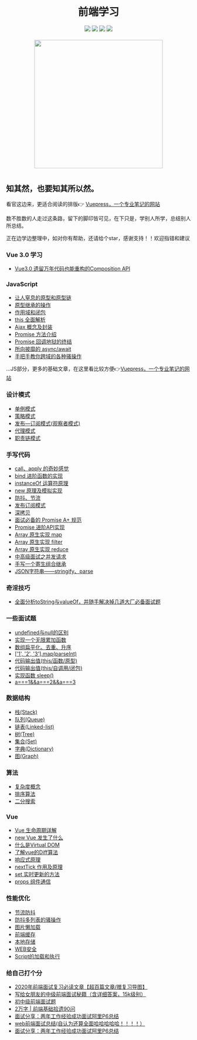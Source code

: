 # <div align="center">前端学习</div>


<div align="center">
    <img src="https://image.raindays.cn/image/github/nuxt.png">
    <img src="https://image.raindays.cn/image/github/vuecli.png">
    <img src="https://image.raindays.cn/image/github/node.png">
    <img src="https://image.raindays.cn/image/github/mongodb.png">
</div>

<div align="center">
    <img src="https://image.raindays.cn/image/github/mood.png" width="350px" style="margin:20px 0 10px">
</div>

## 知其然，也要知其所以然。

看官这边来，更适合阅读的排版👉 [Vuepress，一个专业笔记的网站](https://wsydxiangwang.github.io) 

数不胜数的人走过这条路，留下的脚印皆可见，在下只是，学别人所学，总结别人所总结。

正在边学边整理中，如对你有帮助，还请给个star，感谢支持！！欢迎指错和建议

### Vue 3.0 学习

- [Vue3.0 遗留万年代码也能重构的Composition API](https://github.com/wsydxiangwang/Note/blob/master/docs/web/vue2/20.md)

### JavaScript

- [让人窒息的原型和原型链](https://github.com/wsydxiangwang/Note/blob/master/docs/web/this/4.md)
- [原型继承的操作](https://github.com/wsydxiangwang/Note/blob/master/docs/web/this/5.md)
- [作用域和闭包](https://github.com/wsydxiangwang/Note/blob/master/docs/web/this/3.md)
- [this 全面解析](https://github.com/wsydxiangwang/Note/blob/master/docs/web/this/1.md)
- [Ajax 概念及封装](https://github.com/wsydxiangwang/Note/blob/master/docs/web/Async/1.md)
- [Promise 方法介绍](https://github.com/wsydxiangwang/Note/blob/master/docs/web/Async/2.md)
- [Promise 回调地狱的终结](https://github.com/wsydxiangwang/Note/blob/master/docs/web/Async/3.md)
- [所向披靡的 async/await](https://github.com/wsydxiangwang/Note/blob/master/docs/web/Async/4.md)
- [手把手教你跨域的各种骚操作](https://github.com/wsydxiangwang/Note/blob/master/docs/web/Async/5.md)

...JS部分，更多的基础文章，在这里看比较方便👉[Vuepress，一个专业笔记的网站](https://wsydxiangwang.github.io) 

### 设计模式

- [单例模式](https://github.com/wsydxiangwang/Note/blob/master/docs/other/%E8%AE%BE%E8%AE%A1%E6%A8%A1%E5%BC%8F/1.md)
- [策略模式](https://github.com/wsydxiangwang/Note/blob/master/docs/other/%E8%AE%BE%E8%AE%A1%E6%A8%A1%E5%BC%8F/2.md)
- [发布—订阅模式(观察者模式)](https://github.com/wsydxiangwang/Note/blob/master/docs/other/%E8%AE%BE%E8%AE%A1%E6%A8%A1%E5%BC%8F/3.md)
- [代理模式](https://github.com/wsydxiangwang/Note/blob/master/docs/other/%E8%AE%BE%E8%AE%A1%E6%A8%A1%E5%BC%8F/4.md)
- [职责链模式](https://github.com/wsydxiangwang/Note/blob/master/docs/other/%E8%AE%BE%E8%AE%A1%E6%A8%A1%E5%BC%8F/5.md)

### 手写代码

- [call、apply 的奇妙感觉](https://github.com/wsydxiangwang/Note/blob/master/docs/other/%E6%89%8B%E5%86%99/1.md)
- [bind 进阶函数的实现](https://github.com/wsydxiangwang/Note/blob/master/docs/other/%E6%89%8B%E5%86%99/2.md)
- [instanceOf 运算符原理](https://github.com/wsydxiangwang/Note/blob/master/docs/other/%E6%89%8B%E5%86%99/3.md)
- [new 原理及模拟实现](https://github.com/wsydxiangwang/Note/blob/master/docs/other/%E6%89%8B%E5%86%99/4.md)
- [防抖、节流](https://github.com/wsydxiangwang/Note/blob/master/docs/other/%E6%89%8B%E5%86%99/5.md)
- [发布订阅模式](https://github.com/wsydxiangwang/Note/blob/master/docs/other/%E6%89%8B%E5%86%99/6.md)
- [深拷贝](https://github.com/wsydxiangwang/Note/blob/master/docs/other/%E6%89%8B%E5%86%99/7.md)
- [面试必备的 Promise A+ 规范](https://github.com/wsydxiangwang/Note/blob/master/docs/other/%E6%89%8B%E5%86%99/8.md)
- [Promise 进阶API实现](https://github.com/wsydxiangwang/Note/blob/master/docs/other/%E6%89%8B%E5%86%99/9.md)
- [Array 原生实现 map](https://github.com/wsydxiangwang/Note/blob/master/docs/other/%E6%89%8B%E5%86%99/10.md)
- [Array 原生实现 filter](https://github.com/wsydxiangwang/Note/blob/master/docs/other/%E6%89%8B%E5%86%99/11.md)
- [Array 原生实现 reduce](https://github.com/wsydxiangwang/Note/blob/master/docs/other/%E6%89%8B%E5%86%99/12.md)
- [中高级面试之并发请求](https://github.com/wsydxiangwang/Note/blob/master/docs/other/%E6%89%8B%E5%86%99/13.md)
- [手写一个寄生组合继承](https://github.com/wsydxiangwang/Note/blob/master/docs/other/%E6%89%8B%E5%86%99/14.md)
- [JSON字符串——stringify、parse](https://github.com/wsydxiangwang/Note/blob/master/docs/other/%E6%89%8B%E5%86%99/15.md)


### 奇淫技巧

- [全面分析toString与valueOf，并随手解决掉几道大厂必备面试题](https://github.com/wsydxiangwang/Note/blob/master/docs/web/Other/1.md)

### 一些面试题

- [undefined与null的区别](https://github.com/wsydxiangwang/Note/blob/master/docs/other/Other/1.md)
- [实现一个无限累加函数](https://github.com/wsydxiangwang/Note/blob/master/docs/other/Other/2.md)
- [数组扁平化、去重、升序](https://github.com/wsydxiangwang/Note/blob/master/docs/other/Other/3.md)
- [['1', '2', '3'].map(parseInt)](https://github.com/wsydxiangwang/Note/blob/master/docs/other/Other/4.md)
- [代码输出值(this/函数/原型)](https://github.com/wsydxiangwang/Note/blob/master/docs/other/Other/5.md)
- [代码输出值(this/自调用/闭包)](https://github.com/wsydxiangwang/Note/blob/master/docs/other/Other/6.md)
- [实现函数 sleep()](https://github.com/wsydxiangwang/Note/blob/master/docs/other/Other/7.md)
- [a===1&&a===2&&a===3](https://github.com/wsydxiangwang/Note/blob/master/docs/other/Other/8.md)



### 数据结构

- [栈(Stack)](https://github.com/wsydxiangwang/Note/blob/master/docs/other/%E6%95%B0%E6%8D%AE%E7%BB%93%E6%9E%84/1.md)
- [队列(Queue)](https://github.com/wsydxiangwang/Note/blob/master/docs/other/%E6%95%B0%E6%8D%AE%E7%BB%93%E6%9E%84/2.md)
- [链表(Linked-list)](https://github.com/wsydxiangwang/Note/blob/master/docs/other/%E6%95%B0%E6%8D%AE%E7%BB%93%E6%9E%84/3.md)
- [树(Tree)](https://github.com/wsydxiangwang/Note/blob/master/docs/other/%E6%95%B0%E6%8D%AE%E7%BB%93%E6%9E%84/4.md)
- [集合(Set)](https://github.com/wsydxiangwang/Note/blob/master/docs/other/%E6%95%B0%E6%8D%AE%E7%BB%93%E6%9E%84/5.md)
- [字典(Dictionary)](https://github.com/wsydxiangwang/Note/blob/master/docs/other/%E6%95%B0%E6%8D%AE%E7%BB%93%E6%9E%84/6.md)
- [图(Graph)](https://github.com/wsydxiangwang/Note/blob/master/docs/other/%E6%95%B0%E6%8D%AE%E7%BB%93%E6%9E%84/7.md)

### 算法

- [复杂度概念](https://github.com/wsydxiangwang/Note/blob/master/docs/other/%E7%AE%97%E6%B3%95/1.md)
- [排序算法](https://github.com/wsydxiangwang/Note/blob/master/docs/other/%E7%AE%97%E6%B3%95/2.md)
- [二分搜索](https://github.com/wsydxiangwang/Note/blob/master/docs/other/%E7%AE%97%E6%B3%95/3.md)

### Vue

- [Vue 生命周期详解](https://github.com/wsydxiangwang/Note/blob/master/docs/web/vue/9.md)
- [new Vue 发生了什么](https://github.com/wsydxiangwang/Note/blob/master/docs/web/vue/1.md)
- [什么是Virtual DOM](https://github.com/wsydxiangwang/Note/blob/master/docs/web/vue/2.md)
- [了解vue的Diff算法](https://github.com/wsydxiangwang/Note/blob/master/docs/web/vue/3.md)
- [响应式原理](https://github.com/wsydxiangwang/Note/blob/master/docs/web/vue/4.md)
- [nextTick 作用及原理](https://github.com/wsydxiangwang/Note/blob/master/docs/web/vue/5.md)
- [set 实时更新的方法](https://github.com/wsydxiangwang/Note/blob/master/docs/web/vue/7.md)
- [props 组件通信](https://github.com/wsydxiangwang/Note/blob/master/docs/web/vue/10.md)

### 性能优化

- [节流防抖](https://github.com/wsydxiangwang/Note/tree/master/docs/web/%E6%80%A7%E8%83%BD%E4%BC%98%E5%8C%96/1.md)
- [防抖多列表的骚操作](https://github.com/wsydxiangwang/Note/tree/master/docs/web/%E6%80%A7%E8%83%BD%E4%BC%98%E5%8C%96/7.md)
- [图片懒加载](https://github.com/wsydxiangwang/Note/tree/master/docs/web/%E6%80%A7%E8%83%BD%E4%BC%98%E5%8C%96/2.md)
- [前端缓存](https://github.com/wsydxiangwang/Note/tree/master/docs/web/%E6%80%A7%E8%83%BD%E4%BC%98%E5%8C%96/3.md)
- [本地存储](https://github.com/wsydxiangwang/Note/tree/master/docs/web/%E6%80%A7%E8%83%BD%E4%BC%98%E5%8C%96/4.md)
- [WEB安全](https://github.com/wsydxiangwang/Note/tree/master/docs/web/%E6%80%A7%E8%83%BD%E4%BC%98%E5%8C%96/5.md)
- [Script的加载和执行](https://github.com/wsydxiangwang/Note/tree/master/docs/web/%E6%80%A7%E8%83%BD%E4%BC%98%E5%8C%96/6.md)

### 给自己打个分

- [2020年前端面试复习必读文章【超百篇文章/赠复习导图】](https://juejin.im/post/5e8b163ff265da47ee3f54a6)
- [写给女朋友的中级前端面试秘籍（含详细答案，15k级别）](https://juejin.im/post/5e7af0685188255dcf4a497e)
- [初中级前端面试题](https://juejin.im/post/5d87985d6fb9a06add4e6ac3)
- [2万字 | 前端基础拾遗90问](https://juejin.im/post/5e8b261ae51d4546c0382ab4)
- [面试分享：两年工作经验成功面试阿里P6总结](https://juejin.im/post/5d690c726fb9a06b155dd40d)
- [web前端面试总结(自认为还算全面哈哈哈哈哈！！！！）](https://juejin.im/post/5dafb263f265da5b9b80244d)
- [面试分享：两年工作经验成功面试阿里P6总结](https://juejin.im/post/5d690c726fb9a06b155dd40d?_blank)
